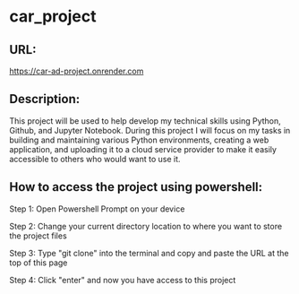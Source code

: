 # car_project

## URL: 

https://car-ad-project.onrender.com


## Description: 

This project will be used to help develop my technical skills using Python, Github, and Jupyter Notebook. During this project I will focus on my tasks in building and maintaining various Python environments, creating a web application, and uploading it to a cloud service provider to make it easily accessible to others who would want to use it.


## How to access the project using powershell: 

Step 1: Open Powershell Prompt on your device

Step 2: Change your current directory location to where you want to store the project files

Step 3: Type "git clone" into the terminal and copy and paste the URL at the top of this page

Step 4: Click "enter" and now you have access to this project
